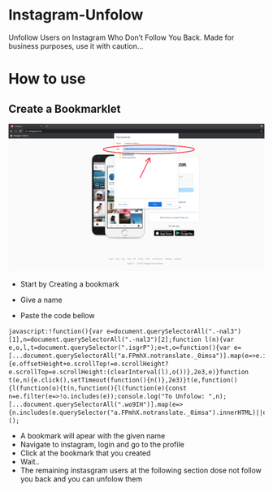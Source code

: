 # Instagram-Unfolow
Unfollow Users on Instagram Who Don’t Follow You Back.
Made for business purposes, use it with caution...

# How to use
## Create a Bookmarklet 
![alt text](https://github.com/zacharias-pavlatos/Instagram-Unfolow/blob/main/Screenshot.png?raw=true)

* Start by Creating a bookmark

* Give a name

* Paste the code bellow 
```
javascript:!function(){var e=document.querySelectorAll(".-nal3")[1],n=document.querySelectorAll(".-nal3")[2];function l(n){var e,o,l,t=document.querySelector(".isgrP");e=t,o=function(){var e=[...document.querySelectorAll("a.FPmhX.notranslate._0imsa")].map(e=>e.innerHTML);n(e)},l=setInterval(function(){e.offsetHeight+e.scrollTop!=e.scrollHeight?e.scrollTop=e.scrollHeight:(clearInterval(l),o())},2e3,e)}function t(e,n){e.click(),setTimeout(function(){n()},2e3)}t(e,function(){l(function(o){t(n,function(){l(function(e){const n=e.filter(e=>!o.includes(e));console.log("To Unfolow: ",n);[...document.querySelectorAll(".wo9IH")].map(e=>{n.includes(e.querySelector("a.FPmhX.notranslate._0imsa").innerHTML)||e.remove()})})})})})}();
```
* A bookmark will apear with the given name
* Navigate to instagram, login and go to the profile
* Click at the bookmark that you created
* Wait.. 
* The remaining instasgram users at the following section dose not follow you back and you can unfolow them



